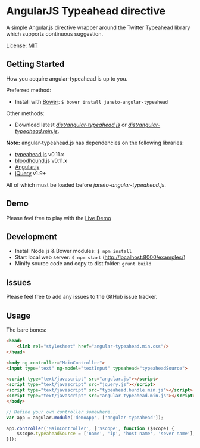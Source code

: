 AngularJS Typeahead directive
===============

A simple Angular.js directive wrapper around the Twitter Typeahead library which supports continuous suggestion.

License: [MIT](http://www.opensource.org/licenses/mit-license.php)

Getting Started
---------------

How you acquire angular-typeahead is up to you.

Preferred method:
* Install with [Bower][bower]: `$ bower install janeto-angular-typeahead`

Other methods:
* Download latest *[dist/angular-typeahead.js][angular-typeahead.js]* or *[dist/angular-typeahead.min.js][angular-typeahead.min.js]*.

**Note:** angular-typeahead.js has dependencies on the following libraries:
* [typeahead.js][typeahead.js] v0.11.x
* [bloodhound.js][typeahead.js] v0.11.x
* [Angular.js][angularjs]
* [jQuery][jquery] v1.9+

All of which must be loaded before *janeto-angular-typeahead.js*.

Demo
---------------

Please feel free to play with the [Live Demo][livedemo]

Development
---------------

* Install Node.js & Bower modules: `$ npm install`
* Start local web server: `$ npm start` ([http://localhost:8000/examples/][localserver])
* Minify source code and copy to dist folder: `grunt build`

Issues
---------------

Please feel free to add any issues to the GitHub issue tracker.

Usage
---------------

The bare bones:

```html
<head>
    <link rel="stylesheet" href="angular-typeahead.min.css"/>
</head>

<body ng-controller="MainController">
<input type="text" ng-model="textInput" typeahead="typeaheadSource">

<script type="text/javascript" src="angular.js"></script>
<script type="text/javascript" src="jquery.js"></script>
<script type="text/javascript" src="typeahead.bundle.min.js"></script>
<script type="text/javascript" src="angular-typeahead.min.js"></script>
</body>
```

```javascript
// Define your own controller somewhere...
var app = angular.module('demoApp', ['angular-typeahead']);

app.controller('MainController', ['$scope', function ($scope) {
    $scope.typeaheadSource = ['name', 'ip', 'host name', 'sever name'];
}]);
```

<!-- assets -->
[angular-typeahead.js]: https://raw.github.com/janeto/angular-typeahead/master/dist/angular-typeahead.js
[angular-typeahead.min.js]: https://raw.github.com/janeto/angular-typeahead/master/dist/angular-typeahead.min.js

<!-- links to third party projects -->
[bower]: http://twitter.github.com/bower/
[jQuery]: http://jquery.com/
[angularjs]: http://angularjs.org/
[typeahead.js]: http://twitter.github.io/typeahead.js/
[livedemo]: http://demo.janeto.com/typeahead/

<!-- dev links -->
[localserver]: http://localhost:8000/examples/

